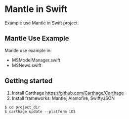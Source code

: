 # Mantle in Swift
Example use Mantle in Swift project. 

## Mantle Use Example
Mantle use example in:
- MSModelManager.swift
- MSNews.swift

## Getting started
1. Install Carthage 
https://github.com/Carthage/Carthage
2. Install frameworks: Mantle, Alamofire, SwiftyJSON
```
$ cd project_dir
$ carthage update --platform iOS
```
